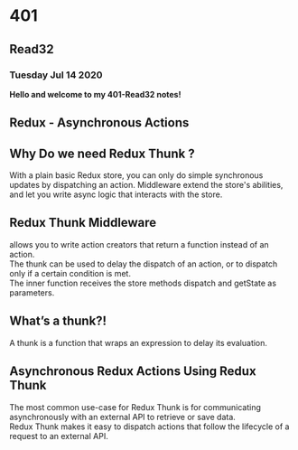 # 401

## Read32

### Tuesday Jul 14 2020

**Hello and welcome to my 401-Read32 notes!**

## Redux - Asynchronous Actions  
  
## Why Do we need Redux Thunk ?

With a plain basic Redux store, you can only do simple synchronous updates by dispatching an action.  Middleware extend the store's abilities, and let you write async logic that interacts with the store.  

## Redux Thunk Middleware  

allows you to write action creators that return a function instead of an action.  
The thunk can be used to delay the dispatch of an action, or to dispatch only if a certain condition is met.  
The inner function receives the store methods dispatch and getState as parameters.  

## What’s a thunk?! 

A thunk is a function that wraps an expression to delay its evaluation.  

## Asynchronous Redux Actions Using Redux Thunk  

The most common use-case for Redux Thunk is for communicating asynchronously with an external API to retrieve or save data.  
Redux Thunk makes it easy to dispatch actions that follow the lifecycle of a request to an external API.
 